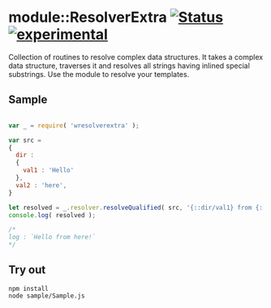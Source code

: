 
# module::ResolverExtra [![Status](https://github.com/Wandalen/wResolverExtra/workflows/Test/badge.svg)](https://github.com/Wandalen/wResolverExtra/actions?query=workflow%3ATest) [![experimental](https://img.shields.io/badge/stability-experimental-orange.svg)](https://github.com/emersion/stability-badges#experimental)

Collection of routines to resolve complex data structures. It takes a complex data structure, traverses it and resolves all strings having inlined special substrings. Use the module to resolve your templates.

## Sample

```js

var _ = require( 'wresolverextra' );

var src =
{
  dir :
  {
    val1 : 'Hello'
  },
  val2 : 'here',
}

let resolved = _.resolver.resolveQualified( src, '{::dir/val1} from {::val2}!' );
console.log( resolved );

/*
log : `Hello from here!`
*/

```

## Try out

```
npm install
node sample/Sample.js
```
